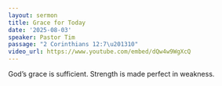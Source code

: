 ```yaml
---
layout: sermon
title: Grace for Today
date: '2025-08-03'
speaker: Pastor Tim
passage: "2 Corinthians 12:7\u201310"
video_url: https://www.youtube.com/embed/dQw4w9WgXcQ
---
```


God’s grace is sufficient. Strength is made perfect in weakness.
